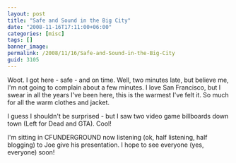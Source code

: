 ```yaml
---
layout: post
title: "Safe and Sound in the Big City"
date: "2008-11-16T17:11:00+06:00"
categories: [misc]
tags: []
banner_image: 
permalink: /2008/11/16/Safe-and-Sound-in-the-Big-City
guid: 3105
---
```


Woot. I got here - safe - and on time. Well, two minutes late, but believe me, I'm not going to complain about a few minutes. I love San Francisco, but I swear in all the years I've been here, this is the warmest I've felt it. So much for all the warm clothes and jacket.

I guess I shouldn't be surprised - but I saw two video game billboards down town (Left for Dead and GTA). Cool! 

I'm sitting in CFUNDERGROUND now listening (ok, half listening, half blogging) to Joe give his presentation. I hope to see everyone (yes, everyone) soon!